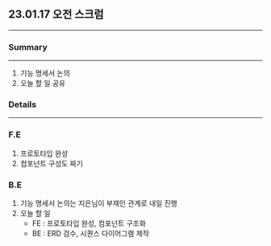 ## 23.01.17 오전 스크럼

---

### Summary

---

1. 기능 명세서 논의
2. 오늘 할 일 공유

### Details

---

### F.E
1. 프로토타입 완성
2. 컴포넌트 구성도 짜기

### B.E
1. 기능 명세서 논의는 지은님이 부재인 관계로 내일 진행
2. 오늘 할 일
    - FE : 프로토타입 완성, 컴포넌트 구조화
    - BE : ERD 검수, 시퀀스 다이어그램 제작